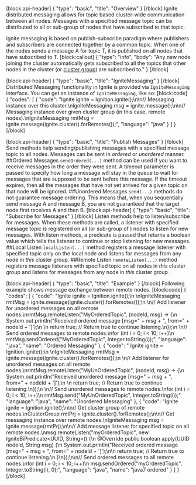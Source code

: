 [block:api-header]
{
  "type": "basic",
  "title": "Overview"
}
[/block]
Ignite distributed messaging allows for topic based cluster-wide communication between all nodes. Messages with a specified message topic can be distributed to all or sub-group of nodes that have subscribed to that topic. 

Ignite messaging is based on publish-subscribe paradigm where publishers and subscribers  are connected together by a common topic. When one of the nodes sends a message A for topic T, it is published on all nodes that have subscribed to T.
[block:callout]
{
  "type": "info",
  "body": "Any new node joining the cluster automatically gets subscribed to all the topics that other nodes in the cluster (or [cluster group](/docs/cluster-groups)) are subscribed to."
}
[/block]

[block:api-header]
{
  "type": "basic",
  "title": "IgniteMessaging"
}
[/block]
Distributed Messaging functionality in Ignite is provided via `IgniteMessaging` interface. You can get an instance of `IgniteMessaging`, like so:
[block:code]
{
  "codes": [
    {
      "code": "Ignite ignite = Ignition.ignite();\n\n// Messaging instance over this cluster.\nIgniteMessaging msg = ignite.message();\n\n// Messaging instance over given cluster group (in this case, remote nodes).\nIgniteMessaging rmtMsg = ignite.message(ignite.cluster().forRemotes());",
      "language": "java"
    }
  ]
}
[/block]

[block:api-header]
{
  "type": "basic",
  "title": "Publish Messages"
}
[/block]
Send methods help sending/publishing messages with a specified message topic to all nodes. Messages can be sent in *ordered* or *unordered* manner.
##Ordered Messages
`sendOrdered(...)` method can be used if you want to receive messages in the order they were sent. A timeout parameter is passed to specify how long a message will stay in the queue to wait for messages that are supposed to be sent before this message. If the timeout expires, then all the messages that have not yet arrived for a given topic on that node will be ignored.
##Unordered Messages
`send(...)` methods do not guarantee message ordering. This means that, when you sequentially send message A and message B, you are not guaranteed that the target node first receives A and then B.
[block:api-header]
{
  "type": "basic",
  "title": "Subscribe for Messages"
}
[/block]
Listen methods help to listen/subscribe for messages. When these methods are called, a listener with specified message topic is registered on  all (or sub-group of ) nodes to listen for new messages. With listen methods, a predicate is passed that returns a boolean value which tells the listener to continue or stop listening for new messages. 
##Local Listen
`localListen(...)` method registers a message listener with specified topic only on the local node and listens for messages from any node in *this* cluster group.
##Remote Listen
`remoteListen(...)` method registers message listeners with specified topic on all nodes in *this* cluster group and listens for messages from any node in *this* cluster group . 


[block:api-header]
{
  "type": "basic",
  "title": "Example"
}
[/block]
Following example shows message exchange between remote nodes.
[block:code]
{
  "codes": [
    {
      "code": "Ignite ignite = Ignition.ignite();\n \nIgniteMessaging rmtMsg = ignite.message(ignite.cluster().forRemotes());\n \n// Add listener for unordered messages on all remote nodes.\nrmtMsg.remoteListen(\"MyOrderedTopic\", (nodeId, msg) -> {\n    System.out.println(\"Received ordered message [msg=\" + msg + \", from=\" + nodeId + ']');\n \n    return true; // Return true to continue listening.\n});\n \n// Send ordered messages to remote nodes.\nfor (int i = 0; i < 10; i++)\n    rmtMsg.sendOrdered(\"MyOrderedTopic\", Integer.toString(i));",
      "language": "java",
      "name": "Ordered Messaging"
    },
    {
      "code": " Ignite ignite = Ignition.ignite();\n \nIgniteMessaging rmtMsg = ignite.message(ignite.cluster().forRemotes());\n \n// Add listener for unordered messages on all remote nodes.\nrmtMsg.remoteListen(\"MyUnOrderedTopic\", (nodeId, msg) -> {\n    System.out.println(\"Received unordered message [msg=\" + msg + \", from=\" + nodeId + ']');\n \n    return true; // Return true to continue listening.\n});\n \n// Send unordered messages to remote nodes.\nfor (int i = 0; i < 10; i++)\n    rmtMsg.send(\"MyUnOrderedTopic\", Integer.toString(i));",
      "language": "java",
      "name": "Unordered Messaging"
    },
    {
      "code": "Ignite ignite = Ignition.ignite();\n\n// Get cluster group of remote nodes.\nClusterGroup rmtPrj = ignite.cluster().forRemotes();\n\n// Get messaging instance over remote nodes.\nIgniteMessaging msg = ignite.message(rmtPrj);\n\n// Add message listener for specified topic on all remote nodes.\nmsg.remoteListen(\"myOrderedTopic\", new IgniteBiPredicate<UUID, String>() {\n    @Override public boolean apply(UUID nodeId, String msg) {\n        System.out.println(\"Received ordered message [msg=\" + msg + \", from=\" + nodeId + ']');\n\n        return true; // Return true to continue listening.\n    }\n});\n\n// Send ordered messages to all remote nodes.\nfor (int i = 0; i < 10; i++)\n    msg.sendOrdered(\"myOrderedTopic\", Integer.toString(i), 0);",
      "language": "java",
      "name": "java7 ordered"
    }
  ]
}
[/block]